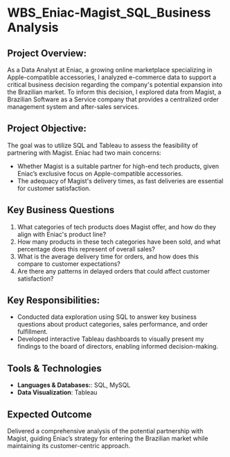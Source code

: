 # WBS_Eniac-Magist_SQL_Business Analysis

## Project Overview:

As a Data Analyst at Eniac, a growing online marketplace specializing in Apple-compatible accessories, I analyzed e-commerce data to support a critical business decision regarding the company's potential expansion into the Brazilian market. To inform this decision, I explored data from Magist, a Brazilian Software as a Service company that provides a centralized order management system and after-sales services.

## Project Objective:

The goal was to utilize SQL and Tableau to assess the feasibility of partnering with Magist. Eniac had two main concerns:

  - Whether Magist is a suitable partner for high-end tech products, given Eniac’s exclusive focus on Apple-compatible accessories.
  - The adequacy of Magist's delivery times, as fast deliveries are essential for customer satisfaction.

## Key Business Questions

1. What categories of tech products does Magist offer, and how do they align with Eniac's product line?
2. How many products in these tech categories have been sold, and what percentage does this represent of overall sales?
3. What is the average delivery time for orders, and how does this compare to customer expectations?
4. Are there any patterns in delayed orders that could affect customer satisfaction?

## Key Responsibilities:

- Conducted data exploration using SQL to answer key business questions about product categories, sales performance, and order fulfillment.
- Developed interactive Tableau dashboards to visually present my findings to the board of directors, enabling informed decision-making.

## Tools & Technologies

- **Languages & Databases:**: SQL, MySQL
- **Data Visualization**: Tableau

## Expected Outcome

Delivered a comprehensive analysis of the potential partnership with Magist, guiding Eniac’s strategy for entering the Brazilian market while maintaining its customer-centric approach.
